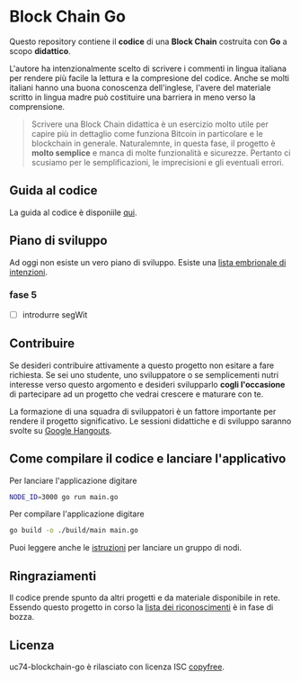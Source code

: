 # Block Chain Go

Questo repository contiene il **codice** di una **Block Chain** costruita con **Go** a scopo **didattico**.

L'autore ha intenzionalmente scelto di scrivere i commenti in lingua italiana
per rendere più facile la lettura e la compresione del codice.
Anche se molti italiani hanno una buona conoscenza dell'inglese,
l'avere del materiale scritto in lingua madre può costituire una barriera in meno verso la comprensione.

> Scrivere una Block Chain didattica è un esercizio molto utile per capire più in dettaglio come funziona Bitcoin in
> particolare e le blockchain in generale.
> Naturalemnte, in questa fase, il progetto è **molto semplice** e manca di molte funzionalità e sicurezze.
> Pertanto ci scusiamo per le semplificazioni, le imprecisioni e gli eventuali errori.

## Guida al codice

La guida al codice è disponiile [qui](./doc/guida-al-codice.md).

## Piano di sviluppo

Ad oggi non esiste un vero piano di sviluppo. Esiste una [lista embrionale di intenzioni](./doc/lista-delle-intenzioni.md).

### fase 5

- [ ] introdurre segWit

## Contribuire

Se desideri contribuire attivamente a questo progetto non esitare a fare richiesta.
Se sei uno studente, uno sviluppatore o se semplicementi nutri interesse verso questo argomento
e desideri svilupparlo **cogli l'occasione** di partecipare ad un progetto che vedrai crescere e maturare con te.

La formazione di una squadra di sviluppatori è un fattore importante per rendere il progetto significativo.
Le sessioni didattiche e di sviluppo saranno svolte su [Google Hangouts](https://hangouts.google.com/call/H31OeGPrGF-psacIBO5bAEEI).

## Come compilare il codice e lanciare l'applicativo

Per lanciare l'applicazione digitare

```bash
NODE_ID=3000 go run main.go
```

Per compilare l'applicazione digitare

```bash
go build -o ./build/main main.go
```

Puoi leggere anche le [istruzioni](./doc/run-test) per lanciare un gruppo di nodi.

## Ringraziamenti

Il codice prende spunto da altri progetti e da materiale disponibile in rete.
Essendo questo progetto in corso la [lista dei riconoscimenti](./doc/riferimenti.md) è in fase di bozza.

## Licenza

uc74-blockchain-go è rilasciato con licenza ISC [copyfree](http://copyfree.org).
